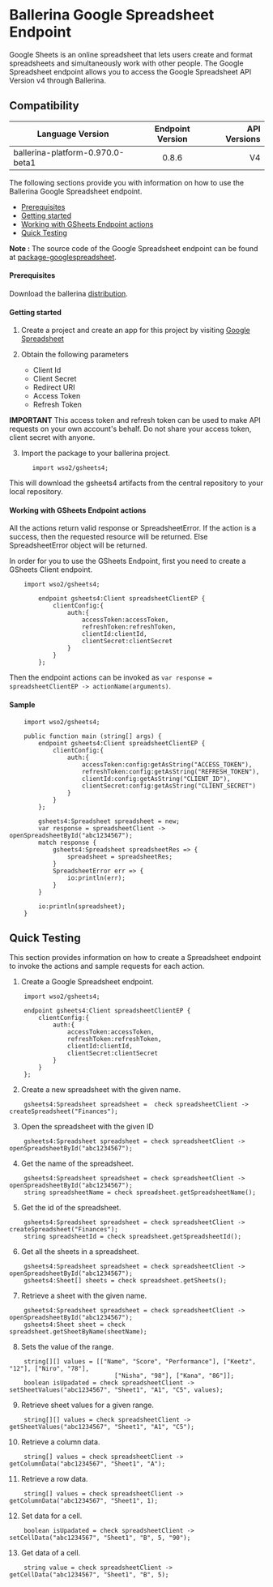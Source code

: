 # Ballerina Google Spreadsheet Endpoint

Google Sheets is an online spreadsheet that lets users create and format
spreadsheets and simultaneously work with other people. The Google Spreadsheet endpoint allows you to access the Google Spreadsheet API Version v4 through Ballerina.


## Compatibility
| Language Version        | Endpoint Version          | API Versions  |
| ------------- |:-------------:| -----:|
| ballerina-platform-0.970.0-beta1    | 0.8.6 | V4  |

The following sections provide you with information on how to use the Ballerina Google Spreadsheet endpoint.

- [Prerequisites](#prerequisites)
- [Getting started](#getting-started)
- [Working with GSheets Endpoint actions](#working-with-gsheets-endpoint-actions)
- [Quick Testing](#quick-testing)

**Note :** The source code of the Google Spreadsheet endpoint can be found at [package-googlespreadsheet](https://github.com/wso2-ballerina/package-googlespreadsheet).

#### Prerequisites
Download the ballerina [distribution](https://ballerinalang.org/downloads/).

#### Getting started
1. Create a project and create an app for this project by visiting [Google Spreadsheet](https://console.developers.google.com/)

2. Obtain the following parameters

    * Client Id
    * Client Secret
    * Redirect URI
    * Access Token
    * Refresh Token

**IMPORTANT** This access token and refresh token can be used to make API requests on your own
account's behalf. Do not share your access token, client  secret with anyone.

3. Import the package to your ballerina project.
    ```ballerina
       import wso2/gsheets4;
    ```
This will download the gsheets4 artifacts from the central repository to your local repository.

#### Working with GSheets Endpoint actions
All the actions return valid response or SpreadsheetError. If the action is a success, then the requested resource will be returned. Else SpreadsheetError object will be returned.

In order for you to use the GSheets Endpoint, first you need to create a GSheets Client
endpoint.
```ballerina
    import wso2/gsheets4;

        endpoint gsheets4:Client spreadsheetClientEP {
            clientConfig:{
                auth:{
                    accessToken:accessToken,
                    refreshToken:refreshToken,
                    clientId:clientId,
                    clientSecret:clientSecret
                }
            }
        };
```

Then the endpoint actions can be invoked as `var response = spreadsheetClientEP -> actionName(arguments)`.

#### Sample
```ballerina
    import wso2/gsheets4;

    public function main (string[] args) {
        endpoint gsheets4:Client spreadsheetClientEP {
            clientConfig:{
                auth:{
                    accessToken:config:getAsString("ACCESS_TOKEN"),
                    refreshToken:config:getAsString("REFRESH_TOKEN"),
                    clientId:config:getAsString("CLIENT_ID"),
                    clientSecret:config:getAsString("CLIENT_SECRET")
                }
            }
        };

        gsheets4:Spreadsheet spreadsheet = new;
        var response = spreadsheetClient -> openSpreadsheetById("abc1234567");
        match response {
            gsheets4:Spreadsheet spreadsheetRes => {
                spreadsheet = spreadsheetRes;
            }
            SpreadsheetError err => {
                io:println(err);
            }
        }

        io:println(spreadsheet);
    }
```

## Quick Testing
This section provides information on how to create a Spreadsheet endpoint to invoke the actions and sample requests for each action.

1. Create a Google Spreadsheet endpoint.

```ballerina
    import wso2/gsheets4;

    endpoint gsheets4:Client spreadsheetClientEP {
        clientConfig:{
            auth:{
                accessToken:accessToken,
                refreshToken:refreshToken,
                clientId:clientId,
                clientSecret:clientSecret
            }
        }
    };
```

2. Create a new spreadsheet with the given name.

```ballerina
    gsheets4:Spreadsheet spreadsheet =  check spreadsheetClient -> createSpreadsheet("Finances");
```

3. Open the spreadsheet with the given ID

```ballerina
    gsheets4:Spreadsheet spreadsheet = check spreadsheetClient -> openSpreadsheetById("abc1234567");
```

4. Get the name of the spreadsheet.

```ballerina
    gsheets4:Spreadsheet spreadsheet = check spreadsheetClient -> openSpreadsheetById("abc1234567");
    string spreadsheetName = check spreadsheet.getSpreadsheetName();
```

5. Get the id of the spreadsheet.

```ballerina
    gsheets4:Spreadsheet spreadsheet = check spreadsheetClient -> createSpreadsheet("Finances");
    string spreadsheetId = check spreadsheet.getSpreadsheetId();
```

6. Get all the sheets in a spreadsheet.

```ballerina
    gsheets4:Spreadsheet spreadsheet = check spreadsheetClient -> openSpreadsheetById("abc1234567");
    gsheets4:Sheet[] sheets = check spreadsheet.getSheets();
```

7. Retrieve a sheet with the given name.

```ballerina
    gsheets4:Spreadsheet spreadsheet = check spreadsheetClient -> openSpreadsheetById("abc1234567");
    gsheets4:Sheet sheet = check spreadsheet.getSheetByName(sheetName);
```

8. Sets the value of the range.

```ballerina
    string[][] values = [["Name", "Score", "Performance"], ["Keetz", "12"], ["Niro", "78"],
                             ["Nisha", "98"], ["Kana", "86"]];
    boolean isUpadated = check spreadsheetClient -> setSheetValues("abc1234567", "Sheet1", "A1", "C5", values);
```

9. Retrieve sheet values for a given range.

```ballerina
    string[][] values = check spreadsheetClient -> getSheetValues("abc1234567", "Sheet1", "A1", "C5");
```

10. Retrieve a column data.

```ballerina
    string[] values = check spreadsheetClient -> getColumnData("abc1234567", "Sheet1", "A");
```

11. Retrieve a row data.

```ballerina
    string[] values = check spreadsheetClient -> getColumnData("abc1234567", "Sheet1", 1);
```

12. Set data for a cell.

```ballerina
    boolean isUpadated = check spreadsheetClient -> setCellData("abc1234567", "Sheet1", "B", 5, "90");
```

13. Get data of a cell.

```ballerina
    string value = check spreadsheetClient -> getCellData("abc1234567", "Sheet1", "B", 5);
```
